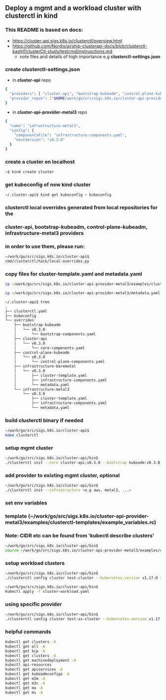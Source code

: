 ## Deploy a mgmt and a workload cluster with clusterctl in kind

### This README is based on docs:
* https://cluster-api.sigs.k8s.io/clusterctl/overview.html
* https://github.com/Nordix/airship-clusterapi-docs/blob/clusterctl-kashif/clusterCtl-study/testcmd/instrusctions.md
  * note files and details of high importance e.g **clusterctl-settings.json**

### create clusterctl-settings.json

* in **cluster-api** repo

```sh
{
  "providers": [ "cluster-api", "bootstrap-kubeadm", "control-plane-kubeadm",  "infrastructure-metal3"],
  "provider_repos": ["$HOME/work/go/src/sigs.k8s.io/cluster-api-provider-metal3"]
}
```

* in **cluster-api-provider-metal3** repo

```sh
{
  "name": "infrastructure-metal3",
  "config": {
    "componentsFile": "infrastructure-components.yaml",
    "nextVersion": "v0.3.0"
  }
}
```

### create a cluster on localhost

```sh
~$ kind create cluster
```

### get kubeconfig of new kind cluster

```sh
~/.cluster-api$ kind get kubeconfig > kubeconfig
```

### clusterctl local overrides generated from local repositories for the
### cluster-api, bootstrap-kubeadm, control-plane-kubeadm, infrastructure-metal3 providers
### in order to use them, please run:

```sh
~/work/go/src/sigs.k8s.io/cluster-api$ 
cmd/clusterctl/hack/local-overrides.py
```

### copy files for cluster-template.yaml and metadata.yaml

```sh
cp ~/work/go/src/sigs.k8s.io/cluster-api-provider-metal3/examples/clusterctl-templates/clusterctl-cluster.yaml ~/.cluster-api/overrides/infrastructure-metal3/v0.3.0/cluster-template.yaml

cp ~/work/go/src/sigs.k8s.io/cluster-api-provider-metal3/metadata.yaml ~/.cluster-api/overrides/infrastructure-metal3/v0.3.0/metadata.yaml

~/.cluster-api$ tree
.
├── clusterctl.yaml
├── kubeconfig
└── overrides
    ├── bootstrap-kubeadm
    │   └── v0.3.0
    │       └── bootstrap-components.yaml
    ├── cluster-api
    │   └── v0.3.0
    │       └── core-components.yaml
    ├── control-plane-kubeadm
    │   └── v0.3.0
    │       └── control-plane-components.yaml
    ├── infrastructure-baremetal
    │   └── v0.3.0
    │       ├── cluster-template.yaml
    │       ├── infrastructure-components.yaml
    │       └── metadata.yaml
    └── infrastructure-metal3
        └── v0.3.0
            ├── cluster-template.yaml
            ├── infrastructure-components.yaml
            └── metadata.yaml
```

### build clusterctl binary if needed

```sh
~/work/go/src/sigs.k8s.io/cluster-api$
make clusterctl
```

### setup mgmt cluster

```sh
~/work/go/src/sigs.k8s.io/cluster-api/bin$
./clusterctl init --core cluster-api:v0.3.0 --bootstrap kubeadm:v0.3.0 --control-plane kubeadm:v0.3.0 --infrastructure metal3:v0.3.0
```

### add provider to existing mgmt cluster, optional

```sh
~/work/go/src/sigs.k8s.io/cluster-api/bin$
./clusterctl init --infrastructure <e.g aws, metal3, ...>
```

### set env variables
### template (~/work/go/src/sigs.k8s.io/cluster-api-provider-metal3/examples/clusterctl-templates/example_variables.rc)
### Note: CIDR etc can be found from 'kubectl describe clusters'

```sh
~/work/go/src/sigs.k8s.io/cluster-api/bin$
source ~/work/go/src/sigs.k8s.io/cluster-api-provider-metal3/examples/clusterctl-templates/<test_variables.rc>
```

### setup workload clusters

```sh
~/work/go/src/sigs.k8s.io/cluster-api/bin$
./clusterctl config cluster test-cluster --kubernetes-version v1.17.0 > cluster-workload.yaml

~/work/go/src/sigs.k8s.io/cluster-api/bin$
kubectl apply -f cluster-workload.yaml
```

### using specific provider

```sh
~/work/go/src/sigs.k8s.io/cluster-api/bin$
./clusterctl config cluster test-xx-cluster --kubernetes-version v1.17.0  --infrastructure <e.g aws, metal3, ...> > cluster-xx-workload.yaml
```

### helpful commands

```sh
kubectl get clusters -A
kubectl get all -A
kubectl get kcp -A
kubectl get clusters -A
kubectl get machinedeployment -A
kubectl api-resources
kubectl get apiservices -A
kubectl get kubeadmconfigs -A
kubectl get m3m -A
kubectl get m3c -A
kubectl get ma -A
kubectl get ms -A
```
